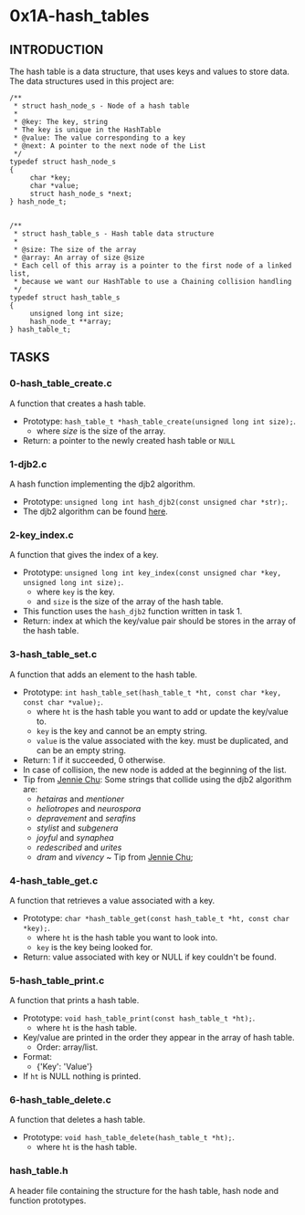 # 0x1A-hash_tables

## INTRODUCTION

The hash table is a data structure, that uses keys and values to store data.
The data structures used in this project are:

```
/**
 * struct hash_node_s - Node of a hash table
 *
 * @key: The key, string
 * The key is unique in the HashTable
 * @value: The value corresponding to a key
 * @next: A pointer to the next node of the List
 */
typedef struct hash_node_s
{
     char *key;
     char *value;
     struct hash_node_s *next;
} hash_node_t;


/**
 * struct hash_table_s - Hash table data structure
 *
 * @size: The size of the array
 * @array: An array of size @size
 * Each cell of this array is a pointer to the first node of a linked list,
 * because we want our HashTable to use a Chaining collision handling
 */
typedef struct hash_table_s
{
     unsigned long int size;
     hash_node_t **array;
} hash_table_t;
```

## TASKS

### 0-hash_table_create.c

A function that creates a hash table.

- Prototype: ``` hash_table_t *hash_table_create(unsigned long int size); ```.
	* where *size* is the size of the array.
- Return: a pointer to the newly created hash table or ``` NULL ```

### 1-djb2.c

A hash function implementing the djb2 algorithm.

- Prototype: ``` unsigned long int hash_djb2(const unsigned char *str); ```.
- The djb2 algorithm can be found [here](https://alx-intranet.hbtn.io/rltoken/3B7lCUBD4yZh66Pbl2KcEQ).

### 2-key_index.c

A function that gives the index of a key.

- Prototype: ``` unsigned long int key_index(const unsigned char *key, unsigned long int size); ```.
	* where ``` key ``` is the key.
	* and ``` size ``` is the size of the array of the hash table.
- This function uses the ``` hash_djb2 ``` function written in task 1.
- Return: index at which the key/value pair should be stores in the array of the hash table.

### 3-hash_table_set.c

A function that adds an element to the hash table.

- Prototype: ``` int hash_table_set(hash_table_t *ht, const char *key, const char *value); ```.
	* where ``` ht ``` is the hash table you want to add or update the key/value to.
	* ``` key ``` is the key and cannot be an empty string.
	* ``` value ``` is the value associated with the key. must be duplicated, and can be an empty string.
- Return: 1 if it succeeded, 0 otherwise.
- In case of collision, the new node is added at the beginning of the list.
- Tip from [Jennie Chu](https://alx-intranet.hbtn.io/rltoken/vsMUPhrSKKWagt2H3XdWMA): Some strings that collide using the djb2 algorithm are:
	* *hetairas* and *mentioner*
	* *heliotropes* and *neurospora*
	* *depravement* and *serafins*
	* *stylist* and *subgenera*
	* *joyful* and *synaphea*
	* *redescribed* and *urites*
	* *dram* and *vivency*
~ Tip from [Jennie Chu](https://alx-intranet.hbtn.io/rltoken/vsMUPhrSKKWagt2H3XdWMA);

### 4-hash_table_get.c

A function that retrieves a value associated with a key.

- Prototype: ``` char *hash_table_get(const hash_table_t *ht, const char *key); ```.
	* where ``` ht ``` is the hash table you want to look into.
	* ``` key ``` is the key being looked for.
- Return: value associated with key or NULL if key couldn't be found.

### 5-hash_table_print.c

A function that prints a hash table.

- Prototype: ``` void hash_table_print(const hash_table_t *ht); ```.
	* where ``` ht ``` is the hash table.
- Key/value are printed in the order they appear in the array of hash table.
	* Order: array/list.
- Format:
	* {'Key': 'Value'}
- If ``` ht ``` is NULL nothing is printed.

### 6-hash_table_delete.c

A function that deletes a hash table.

- Prototype: ``` void hash_table_delete(hash_table_t *ht); ```.
	* where ``` ht ``` is the hash table.

### hash_table.h

A header file containing the structure for the hash table, hash node and function prototypes.

